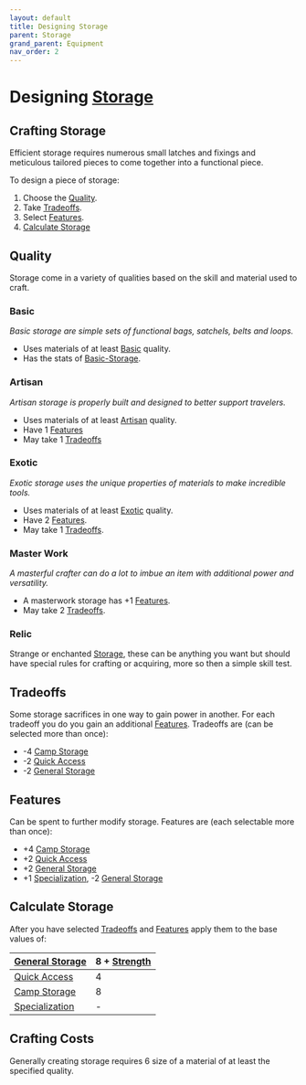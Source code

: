 ```yaml
---
layout: default
title: Designing Storage
parent: Storage
grand_parent: Equipment
nav_order: 2
---
```

# Designing [Storage](Storage)

## Crafting Storage
Efficient storage requires numerous small latches and fixings and meticulous tailored pieces to come together into a functional piece.

To design a piece of storage:
1. Choose the [Quality](#Quality).
2. Take [Tradeoffs](#Tradeoffs).
3. Select [Features](#Features).
4. [Calculate Storage](#Calculate%20Storage)
## Quality
Storage come in a variety of qualities based on the skill and material used to craft.
### Basic
*Basic storage are simple sets of functional bags, satchels, belts and loops.*
* Uses materials of at least [Basic](Game/Materials#Basic) quality.
* Has the stats of [Basic-Storage](Game/Gear/Basic-Storage).

### Artisan
*Artisan storage is properly built and designed to better support travelers.*
* Uses materials of at least [Artisan](Game/Materials#Artisan) quality.
* Have 1 [Features](#Features)
* May take 1 [Tradeoffs](#Tradeoffs)

### Exotic
*Exotic storage uses the unique properties of materials to make incredible tools.* 
* Uses materials of at least [Exotic](Game/Materials#Exotic) quality.
* Have 2 [Features](#Features).
* May take 1 [Tradeoffs](#Tradeoffs).

### Master Work
*A masterful crafter can do a lot to imbue an item with additional power and versatility.* 
* A masterwork storage has +1 [Features](#Features).
* May take 2 [Tradeoffs](#Tradeoffs). 
### Relic
Strange or enchanted [Storage](Game/Storage), these can be anything you want but should have special rules for crafting or acquiring, more so then a simple skill test.

## Tradeoffs
Some storage sacrifices in one way to gain power in another. For each tradeoff you do you gain an additional [Features](#Features). Tradeoffs are (can be selected more than once):
- -4 [Camp Storage](Game/Storage#Camp%20Storage)
- -2 [Quick Access](Game/Storage#Quick%20Access)
- -2 [General Storage](Game/Storage#General%20Storage)
## Features
 Can be spent to further modify storage. Features are (each selectable more than once):
 * +4 [Camp Storage](Game/Storage#Camp%20Storage)
 * +2 [Quick Access](Game/Storage#Quick%20Access)
 * +2 [General Storage](Game/Storage#General%20Storage)
 * +1 [Specialization](Game/Storage#Specialization), -2 [General Storage](Game/Storage#General%20Storage)

## Calculate Storage
After you have selected [Tradeoffs](#Tradeoffs) and [Features](#Features) apply them to the base values of:

| [General Storage](Game/Storage#General%20Storage) | 8 + [Strength](Game/Core/Strength) |
| ------------------------------------------------- | ---------------------------------- |
| [Quick Access](Game/Storage#Quick%20Access)       | 4                                  |
| [Camp Storage](Game/Storage#Camp%20Storage)       | 8                                  |
| [Specialization](Game/Storage#Specialization)     | -                                  |

## Crafting Costs
Generally creating storage requires 6 size of a material of at least the specified quality. 
